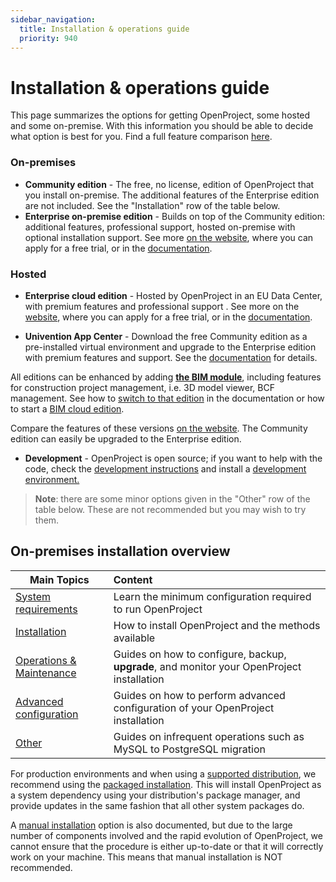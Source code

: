 ```yaml
---
sidebar_navigation:
  title: Installation & operations guide
  priority: 940
---
```


# Installation & operations guide

This page summarizes the options for getting OpenProject, some hosted and some on-premise. With this information you should be able to decide what option is best for you. Find a full feature comparison [here](https://www.openproject.org/pricing/#features).

### On-premises

* **Community edition** - The free, no license, edition of OpenProject that you install on-premise. The additional features of the Enterprise edition are not included. See the "Installation" row of the table below.
* **Enterprise on-premise edition** - Builds on top of the Community edition: additional features, professional support, hosted on-premise with optional installation support. See more [on the website](https://www.openproject.org/enterprise-edition/), where you can apply for a free trial, or in the [documentation](../enterprise-guide/enterprise-on-premises-guide/).

### Hosted

* **Enterprise cloud edition** - Hosted by OpenProject in an EU Data Center, with premium features and professional support . See more on the [website](https://www.openproject.org/hosting/), where you can apply for a free trial, or in the [documentation](../enterprise-guide/enterprise-cloud-guide/).

* **Univention App Center** - Download the free Community edition as a pre-installed virtual environment and upgrade to the Enterprise edition with premium features and support. See the [documentation](installation/univention/) for details.



All editions can be enhanced by adding **[the BIM module](https://www.openproject.org/bim-project-management/)**, including features for construction project management, i.e. 3D model viewer, BCF management. See how to [switch to that edition](bim-edition/) in the documentation or how to start a [BIM cloud edition](https://start.openproject.com/go/bim).

Compare the features of these versions [on the website](https://www.openproject.org/pricing/#features). The Community edition can easily be upgraded to the Enterprise edition.

* **Development** - OpenProject is open source; if you want to help with the code, check the [development instructions](../development/) and install a [development environment.](../development/#additional-resources)

> **Note**: there are some minor options given in the "Other" row of the table below. These are not recommended but you may wish to try them.

## On-premises installation overview

| Main Topics | Content |
| ----------- | :---------- |
| [System requirements](system-requirements) | Learn the minimum configuration required to run OpenProject |
| [Installation](installation/) | How to install OpenProject and the methods available |
| [Operations & Maintenance](operation/) | Guides on how to configure, backup, **upgrade**, and monitor your OpenProject installation |
| [Advanced configuration](configuration/) | Guides on how to perform advanced configuration of your OpenProject installation |
| [Other](misc/) | Guides on infrequent operations such as MySQL to PostgreSQL migration |

For production environments and when using a [supported distribution](system-requirements), we recommend using the [packaged installation](installation/packaged/). This will install OpenProject as a system dependency using your distribution's package manager, and provide updates in the same fashion that all other system packages do.

A [manual installation](installation/manual) option is also documented, but due to the large number of components involved and the rapid evolution of OpenProject, we cannot ensure that the procedure is either up-to-date or that it will correctly work on your machine. This means that manual installation is NOT recommended.

